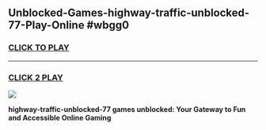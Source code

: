 
## Unblocked-Games-highway-traffic-unblocked-77-Play-Online #wbgg0
<h3>
<a href="https://news.freeplayer.one?title=highway-traffic-unblocked-77&ref=3">CLICK TO PLAY</a></h3>
<hr>

<h3>
<a href="https://news.freeplayer.one?title=highway-traffic-unblocked-77&ref=3">CLICK 2 PLAY</a>
  
</h3>

<a href="https://news.freeplayer.one?title=highway-traffic-unblocked-77&ref=3"><img src="https://clearcache.store/games.png"></a>


**highway-traffic-unblocked-77 games unblocked: Your Gateway to Fun and Accessible Online Gaming**
